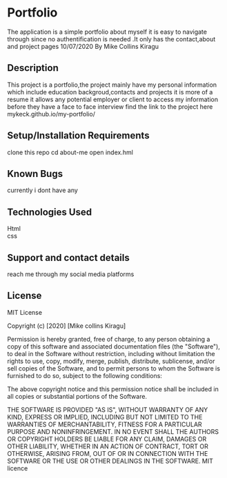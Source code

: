 # Portfolio
The application is a simple portfolio about myself it is easy to navigate through since no authentification is needed .It only has the contact,about and project pages 10/07/2020
By Mike Collins Kiragu
## Description
This project is a portfolio,the project mainly have my personal information which include education backgroud,contacts and projects it is more of a resume it allows any potential employer or client to access my information before they have a face to face interview find the link to the project here mykeck.github.io/my-portfolio/

## Setup/Installation Requirements
clone this repo
cd about-me
open index.hml
## Known Bugs
currently i dont have any

## Technologies Used
Html<br>
css
## Support and contact details
reach me through my social media platforms

## License
MIT License

Copyright (c) [2020] [Mike collins Kiragu]

Permission is hereby granted, free of charge, to any person obtaining a copy of this software and associated documentation files (the "Software"), to deal in the Software without restriction, including without limitation the rights to use, copy, modify, merge, publish, distribute, sublicense, and/or sell copies of the Software, and to permit persons to whom the Software is furnished to do so, subject to the following conditions:

The above copyright notice and this permission notice shall be included in all copies or substantial portions of the Software.

THE SOFTWARE IS PROVIDED "AS IS", WITHOUT WARRANTY OF ANY KIND, EXPRESS OR IMPLIED, INCLUDING BUT NOT LIMITED TO THE WARRANTIES OF MERCHANTABILITY, FITNESS FOR A PARTICULAR PURPOSE AND NONINFRINGEMENT. IN NO EVENT SHALL THE AUTHORS OR COPYRIGHT HOLDERS BE LIABLE FOR ANY CLAIM, DAMAGES OR OTHER LIABILITY, WHETHER IN AN ACTION OF CONTRACT, TORT OR OTHERWISE, ARISING FROM, OUT OF OR IN CONNECTION WITH THE SOFTWARE OR THE USE OR OTHER DEALINGS IN THE SOFTWARE. MIT licence

